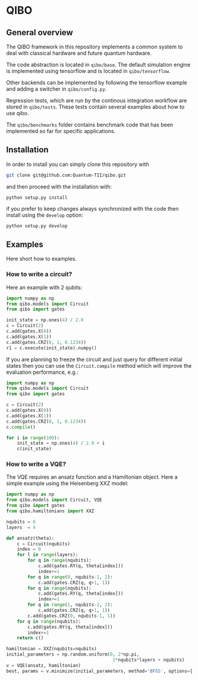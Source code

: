 # QIBO

## General overview

The QIBO framework in this repository implements a
common system to deal with classical hardware and future
quantum hardware.

The code abstraction is located in `qibo/base`.
The default simulation engine is implemented using tensorflow and is located in `qibo/tensorflow`.

Other backends can be implemented by following the tensorflow example and adding a switcher in `qibo/config.py`.

Regression tests, which are run by the continous integration workflow are stored in `qibo/tests`. These tests contain several examples about how to use qibo.

The `qibo/benchmarks` folder contains benchmark code that has been implemented so far for specific applications.

## Installation

In order to install you can simply clone this repository with
```bash
git clone git@github.com:Quantum-TII/qibo.git
```

and then proceed with the installation with:
```
python setup.py install
```
if you prefer to keep changes always synchronized with the code then install using the `develop` option:
```bash
python setup.py develop
```

## Examples

Here short how to examples.

### How to write a circuit?

Here an example with 2 qubits:
```python
import numpy as np
from qibo.models import Circuit
from qibo import gates

init_state = np.ones(4) / 2.0
c = Circuit(2)
c.add(gates.X(0))
c.add(gates.X(1))
c.add(gates.CRZ(0, 1, 0.1234))
r1 = c.execute(init_state).numpy()
```

If you are planning to freeze the circuit and just query for different initial states then you can use the `Circuit.compile` method which will improve the evaluation performance, e.g.:
```python
import numpy as np
from qibo.models import Circuit
from qibo import gates

c = Circuit(2)
c.add(gates.X(0))
c.add(gates.X(1))
c.add(gates.CRZ(0, 1, 0.1234))
c.compile()

for i in range(100):
    init_state = np.ones(4) / 2.0 + i
    c(init_state)
```


### How to write a VQE?

The VQE requires an ansatz function and a Hamiltonian object.
Here a simple example using the Heisenberg XXZ model:
```python
import numpy as np
from qibo.models import Circuit, VQE
from qibo import gates
from qibo.hamiltonians import XXZ

nqubits = 6
layers  = 4

def ansatz(theta):
    c = Circuit(nqubits)
    index = 0
    for l in range(layers):
        for q in range(nqubits):
            c.add(gates.RY(q, theta[index]))
            index+=1
        for q in range(0, nqubits-1, 2):
            c.add(gates.CRZ(q, q+1, 1))
        for q in range(nqubits):
            c.add(gates.RY(q, theta[index]))
            index+=1
        for q in range(1, nqubits-2, 2):
            c.add(gates.CRZ(q, q+1, 1))
        c.add(gates.CRZ(0, nqubits-1, 1))
    for q in range(nqubits):
        c.add(gates.RY(q, theta[index]))
        index+=1
    return c()

hamiltonian = XXZ(nqubits=nqubits)
initial_parameters = np.random.uniform(0, 2*np.pi,
                                        2*nqubits*layers + nqubits)
v = VQE(ansatz, hamiltonian)
best, params = v.minimize(initial_parameters, method='BFGS', options={'maxiter': 1})

```